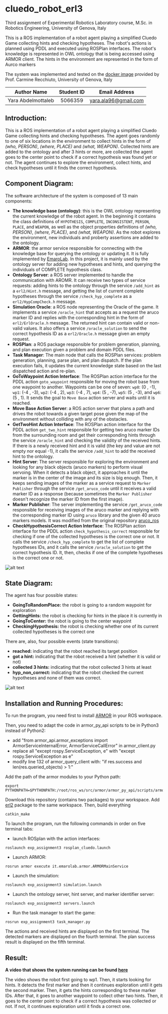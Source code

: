 # cluedo_robot_erl3
Third assignment of Experimental Robotics Laboratory course, M.Sc. in Robotics Engineering, University of Genova, Italy

This is a ROS implementation of a robot agent playing a simplified Cluedo Game collecting hints and checking hypotheses. The robot's actions is planned using PDDL and executed using ROSPlan interfaces. The robot's knowledge is represented in OWL ontology that is being accessed using ARMOR client. The hints in the environment are represented in the form of Aurco markers

The system was implemented and tested on the [docker image](https://hub.docker.com/repository/docker/carms84/exproblab) provided by Prof. Carmine Recchiuto, University of Genova, Italy

|       Author Name          | Student ID |      Email Address       |
| :------------------------: | :--------: | :----------------------: |
|     Yara Abdelmottaleb     |  5066359   |  [yara.ala96@gmail.com](mailto:yara.ala96@gmail.com)   |


## Introduction:

This is a ROS implementation of a robot agent playing a simplified Cluedo Game collecting hints and checking hypotheses. The agent goes randomly to one of six locations in the environment to collect hints in the form of *(who, PERSON)*, *(where, PLACE)* and *(what, WEAPON)*. Collected hints are added to the ontology and after 3 hints or more, are collected the agent goes to the center point to check if a correct hypothesis was found yet or not. The agent continues to explore the environment, collect hints, and check hypotheses until it finds the correct hypothesis.

## Component Diagram:

The software architecture of the system is composed of 13 main components: 

- **The knowledge base (ontology)**: this is the OWL ontology representing the current knowledge of the robot agent. In the beginning it contains the class definitions of `HYPOTHESIS`, `COMPLETE`, `INCONSISTENT`, `PERSON`, `PLACE`, and `WEAPON`, as well as the object properties definitions of *(who, PERSON)*, *(where, PLACE)*, and *(what, WEAPON)*. As the robot explores the environment, new individuals and proberty assertions are added to the ontology.
- **ARMOR**: the armor service responsible for connecting with the knowledge base for querying the ontology or updating it. It is fully implemented by [EmaroLab](https://github.com/EmaroLab/armor). In this project, it is mainly used by the ontology server for adding new hypotheses and hints, and querying the individuals of COMPLETE hypothesis class.
- **Ontology Server**: a ROS server implemented to handle the communication with AROMR. It can receive two types of service requests: adding hints to the ontology through the service `/add_hint` as a `erl2/Hint.h` message, and getting the list of current complete hypotheses through the service `/check_hyp_complete` as a `erl2/HypCompCheck.h` message. 
- **Simulation Oracle**: a ROS node representing the Oracle of the game. It implements a service `/oracle_hint` that accepts as a request the aruco marker ID and replies with the corresponding hint in the form of `erl2/ErlOracle.h` message. The returned hint can contain valid or non-valid values. It also offers a service `/oracle_solution` to send the correct hypothesis ID as a `erl2/Oracle.h` message given an empty request.
- **ROSPlan**: a ROS package responsible for problem generation, planning, and plan execution given a problem and domain PDDL files.
- **Task Manager**: The main node that calls the ROSPlan services: problem generation, planning, parse plan, and plan dispatch. If the plan execution fails, it updates the current knowledge state based on the last dispatched action and re-plan.
- **GoToWaypoint Action Interface**: The ROSPlan action interface for the PDDL action `goto_waypoint` responsible for moving the robot base from one waypoint to another. Waypoints can be one of seven: `wp0`: (0 , -1), `wp1`: (-4 , -3), `wp2`: (-4 , 2), `wp3`: (-4 , 7), `wp4`: (5 , -7), `wp5`: (5 , -3), and `wp6`: (5 , 1). It sends the goal to `Move Base` action server and waits until it is reached.
- **Move Base Action Server**: a ROS action server that plans a path and drives the robot towards a given target pose given the map of the environment without colliding with any of the obstacles. 
- **GetTwoHint Action Interface**: The ROSPlan action interface for the PDDL action `get_two_hint` responsible for getting two aruco marker IDs from the surrounding room and get their corresponding hints through the service `/oracle_hint` and checking the validity of the received hints. If there is a newly received hint and it is valid (the key and value are not empty nor equal -1), it calls the service `/add_hint` to add the received hint to the ontology.
- **Hint Server**: The server responsible for exploring the environment and looking for any black objects (aruco markers) to perform visual servoing. When it detects a black object, it approaches it until the marker is in the center of the image and its size is big enough. Then, it keeps sending images of the marker as a service request to `Marker Publisher` through the service `/get_aruco_code` until it receives a valid marker ID as a response (because sometimes the `Marker Publisher` doesn't recognize the marker ID from the first image). 
- **Marker Publisher**: The server implementing the service `/get_aruco_code` responsible for receiving images of the aruco marker and replying with the corresponding marker ID using `aruco` library and the given 40 aruco markers models. It was modified from the original repository [aruco_ros](https://github.com/CarmineD8/aruco_ros) 
- **CheckHypothesisCorrect Action Interface**: The ROSPlan action interface for the PDDL action `check_hypothesis_correct` responsible for checking if one of the collected hypotheses is the correct one or not. It calls the service `/check_hyp_complete` to get the list of complete hypotheses IDs, and it calls the service `/oracle_solution` to get the correct hypothesis ID. It, then, checks if one of the complete hypotheses is the correct one or not.


![alt text](https://github.com/yaraalaa0/cluedo_robot_erl3/blob/main/cluedo3_comp_diag.jpg?raw=true)


## State Diagram:

The agent has four possible states:
- **GoingToRandomPlace:** the robot is going to a random waypoint for exploration
- **GettingHints:** the robot is checking for hints in the place it is currently in
- **GoingToCenter:** the robot is going to the center waypoint
- **CheckingHypothesis:** the robot is checking whether one of its current collected hypotheses is the correct one

There are, also, four possible events (state transitions):
- **reached:** indicating that the robot reached its target position
- **got a hint:** indicating that the robot received a hint (whether it is valid or not)
- **collected 3 hints:** indicating that the robot collected 3 hints at least
- **hyp_non_correct:** indicating that the robot checked the current hypotheses and none of them was correct.
 

![alt text](https://github.com/yaraalaa0/cluedo_robot_erl2/blob/main/cluedo2_state_diag.jpg?raw=true)


## Installation and Running Procedures:

To run the program, you need first to install [ARMOR](https://github.com/EmaroLab/armor) in your ROS workspace.

Then, you need to adapt the code in armor_py_api scripts to be in Python3 instead of Python2:
  - add "from armor_api.armor_exceptions import ArmorServiceInternalError, ArmorServiceCallError" in armor_client.py
  - replace all "except rospy.ServiceException, e" with "except rospy.ServiceException as e"
  - modify line 132 of armor_query_client with: "if res.success and len(res.queried_objects) > 1:"

Add the path of the armor modules to your Python path:
```
export PYTHONPATH=$PYTHONPATH:/root/ros_ws/src/armor/armor_py_api/scripts/armor_api/
```
Download this repository (contains two packages) to your workspace. Add [erl2](https://github.com/yaraalaa0/cluedo_robot_erl2) package to the same workspace. Then, build everything

```
catkin_make
```


To launch the program, run the following commands in order on five terminal tabs:
- launch ROSplan with the action interfaces: 
```
roslaunch exp_assignment3 rosplan_cluedo.launch
```
- Launch ARMOR:
```
rosrun armor execute it.emarolab.armor.ARMORMainService
```
- Launch the simulation:
```
roslaunch exp_assignment3 simulation.launch
```
- Launch the ontology server, hint server, and marker identifier server:
```
roslaunch exp_assignment3 servers.launch
```
- Run the task manager to start the game:
```
rosrun exp_assignment3 task_manager.py
```
The actions and received hints are displayed on the first terminal. The detected markers are displayed on the fourth terminal. The plan success result is displayed on the fifth terminal.

## Result:
**A video that shows the system running can be found [here](https://drive.google.com/file/d/13Kbp7WCyotH63hXQO8XWdrwkm3gZRxAm/view?usp=sharing)**

The video shows the robot first going to wp1. Then, it starts looking for hints. It detects the first marker and then it continues exploration until it gets the second marker. Then, it gets the hints corresponding to these marker IDs. After that, it goes to another waypoint to collect other two hints. Then, it goes to the center point to check if a correct hypothesis was collected or not. If not, it continues exploration until it finds a correct one. 
